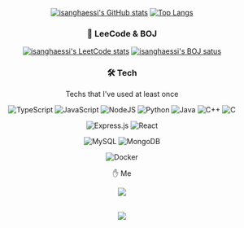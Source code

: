 <div align='center'>
  
  [![isanghaessi's GitHub stats](https://github-readme-stats.vercel.app/api?username=isanghaessi&include_all_commits=true&count_private=true&show_icons=true&theme=dark)](https://github.com/anuraghazra/github-readme-stats)
  [![Top Langs](https://github-readme-stats.vercel.app/api/top-langs/?username=isanghaessi&layout=compact&theme=dark)](https://github.com/anuraghazra/github-readme-stats)
  
  <h3 align='center'>🧩 LeeCode & BOJ</h3>  
  
  [![isanghaessi's LeetCode stats](https://leetcode-stats-six.vercel.app/api?username=isanghaessi&theme=dark)](https://github.com/isanghaessi/leetcode)
  [![isanghaessi's BOJ satus](http://mazassumnida.wtf/api/v2/generate_badge?boj=jesse1231)](https://solved.ac/jesse1231)

  <h3 align='center'>🛠 Tech</h3>
  <p align='center'>Techs that I've used at least once</p>
  <div align='center'>
  
  ![TypeScript](https://img.shields.io/badge/typescript-%23007ACC.svg?style=for-the-badge&logo=typescript&logoColor=white)
  ![JavaScript](https://img.shields.io/badge/javascript-%23323330.svg?style=for-the-badge&logo=javascript&logoColor=%23F7DF1E)
  ![NodeJS](https://img.shields.io/badge/node.js-6DA55F?style=for-the-badge&logo=node.js&logoColor=white)
  ![Python](https://img.shields.io/badge/python-3670A0?style=for-the-badge&logo=python&logoColor=ffdd54)
  ![Java](https://img.shields.io/badge/java-%23ED8B00.svg?style=for-the-badge&logo=java&logoColor=white)
  ![C++](https://img.shields.io/badge/c++-%2300599C.svg?style=for-the-badge&logo=c%2B%2B&logoColor=white)
  ![C](https://img.shields.io/badge/c-%2300599C.svg?style=for-the-badge&logo=c&logoColor=white)
  
  ![Express.js](https://img.shields.io/badge/express.js-%23404d59.svg?style=for-the-badge&logo=express&logoColor=%2361DAFB)
  ![React](https://img.shields.io/badge/react-%2320232a.svg?style=for-the-badge&logo=react&logoColor=%2361DAFB)
  
  ![MySQL](https://img.shields.io/badge/mysql-%2300f.svg?style=for-the-badge&logo=mysql&logoColor=white)
  ![MongoDB](https://img.shields.io/badge/MongoDB-%234ea94b.svg?style=for-the-badge&logo=mongodb&logoColor=white)
  
  ![Docker](https://img.shields.io/badge/docker-%230db7ed.svg?style=for-the-badge&logo=docker&logoColor=white)
  
  </div>

<div align='center'> ✋ Me </p>
<diiv align='center'>
  <a href="https://velog.io/@isanghaessi" target="_blank"><img src="https://img.shields.io/badge/Velog-20c997?style=flat-square&logo=Vimeo&logoColor=white"/></a>
  
  <br>
  <br>
  
  <a href="https://hits.seeyoufarm.com"><img src="https://hits.seeyoufarm.com/api/count/incr/badge.svg?url=https%3A%2F%2Fgithub.com%2Fisanghaessi&count_bg=%2379C83D&title_bg=%23555555&icon=github.svg&icon_color=%23E7E7E7&title=&edge_flat=false"/></a>
</div>

